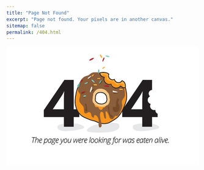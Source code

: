 ```yaml
---
title: "Page Not Found"
excerpt: "Page not found. Your pixels are in another canvas."
sitemap: false
permalink: /404.html
---
```


![404](/images/404_Error.jpg)

<script type="text/javascript">
  var GOOG_FIXURL_LANG = 'en';
  var GOOG_FIXURL_SITE = '{{ site.url }}'
</script>
<script type="text/javascript"
  src="//linkhelp.clients.google.com/tbproxy/lh/wm/fixurl.js">
</script>
